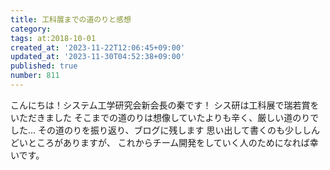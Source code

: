 ```yaml
---
title: 工科展までの道のりと感想
category:
tags: at:2018-10-01
created_at: '2023-11-22T12:06:45+09:00'
updated_at: '2023-11-30T04:52:38+09:00'
published: true
number: 811
---
```


こんにちは！システム工学研究会新会長の秦です！
シス研は工科展で瑞若賞をいただきました
そこまでの道のりは想像していたよりも辛く、厳しい道のりでした…
その道のりを振り返り、ブログに残します
思い出して書くのも少ししんどいところがありますが、
これからチーム開発をしていく人のためになれば幸いです。

